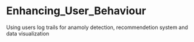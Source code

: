 # Enhancing_User_Behaviour
 Using users log trails for anamoly detection, recommendetion system and  data visualization
